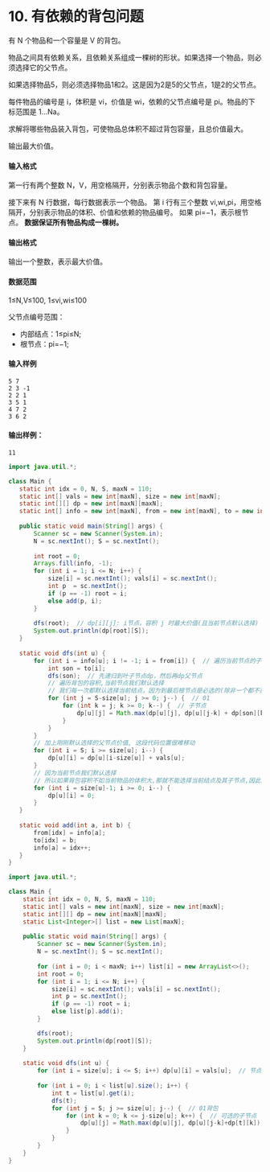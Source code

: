 # 10. 有依赖的背包问题

有 N 个物品和一个容量是 V 的背包。

物品之间具有依赖关系，且依赖关系组成一棵树的形状。如果选择一个物品，则必须选择它的父节点。

如果选择物品5，则必须选择物品1和2。这是因为2是5的父节点，1是2的父节点。

每件物品的编号是 i，体积是 vi，价值是 wi，依赖的父节点编号是 pi。物品的下标范围是 1…Na。

求解将哪些物品装入背包，可使物品总体积不超过背包容量，且总价值最大。

输出最大价值。

#### 输入格式

第一行有两个整数 N，V，用空格隔开，分别表示物品个数和背包容量。

接下来有 N 行数据，每行数据表示一个物品。
第 i 行有三个整数 vi,wi,pi，用空格隔开，分别表示物品的体积、价值和依赖的物品编号。
如果 pi=−1，表示根节点。 **数据保证所有物品构成一棵树。**

#### 输出格式

输出一个整数，表示最大价值。

#### 数据范围

1≤N,V≤100, 1≤vi,wi≤100

父节点编号范围：

- 内部结点：1≤pi≤N;
- 根节点：pi=−1;

#### 输入样例

```
5 7
2 3 -1
2 2 1
3 5 1
4 7 2
3 6 2
```

#### 输出样例：

```
11
```

 ```java
import java.util.*;

class Main {
    static int idx = 0, N, S, maxN = 110;
    static int[] vals = new int[maxN], size = new int[maxN];
    static int[][] dp = new int[maxN][maxN];
    static int[] info = new int[maxN], from = new int[maxN], to = new int[maxN];
    
    public static void main(String[] args) {
        Scanner sc = new Scanner(System.in);
        N = sc.nextInt(); S = sc.nextInt();
        
        int root = 0;
        Arrays.fill(info, -1);
        for (int i = 1; i <= N; i++) {
            size[i] = sc.nextInt(); vals[i] = sc.nextInt();
            int p  = sc.nextInt();
            if (p == -1) root = i;
            else add(p, i);
        }
        
        dfs(root);  // dp[i][j]: i节点，容积 j 时最大价值(且当前节点默认选择)
        System.out.println(dp[root][S]);
    }
    
    static void dfs(int u) {
        for (int i = info[u]; i != -1; i = from[i]) {  // 遍历当前节点的子节点
            int son = to[i];
            dfs(son);  // 先递归到叶子节点dp，然后再dp父节点
            // 遍历背包的容积,当前节点我们默认选择
            // 我们每一次都默认选择当前结点，因为到最后根节点是必选的(除非一个都不选)
            for (int j = S-size[u]; j >= 0; j--) {  // 01
                for (int k = j; k >= 0; k--) {  // 子节点
                    dp[u][j] = Math.max(dp[u][j], dp[u][j-k] + dp[son][k]);
                }
            }
        }
        // 加上刚刚默认选择的父节点价值, 这段代码位置很难移动
        for (int i = S; i >= size[u]; i--) {
            dp[u][i] = dp[u][i-size[u]] + vals[u];
        }
        // 因为当前节点我们默认选择
        // 所以如果背包容积不如当前物品的体积大,那就不能选择当前结点及其子节点,因此为零 
        for (int i = size[u]-1; i >= 0; i--) {
            dp[u][i] = 0;
        }
    }
    
    static void add(int a, int b) {
        from[idx] = info[a];
        to[idx] = b;
        info[a] = idx++;
    }
}
 ```

```java
import java.util.*;

class Main {
    static int idx = 0, N, S, maxN = 110;
    static int[] vals = new int[maxN], size = new int[maxN];
    static int[][] dp = new int[maxN][maxN];
    static List<Integer>[] list = new List[maxN];
    
    public static void main(String[] args) {
        Scanner sc = new Scanner(System.in);
        N = sc.nextInt(); S = sc.nextInt();
        
        for (int i = 0; i < maxN; i++) list[i] = new ArrayList<>();
        int root = 0;
        for (int i = 1; i <= N; i++) {
            size[i] = sc.nextInt(); vals[i] = sc.nextInt();
            int p = sc.nextInt();
            if (p == -1) root = i;
            else list[p].add(i);
        }

        dfs(root);
        System.out.println(dp[root][S]);
    }
    
    static void dfs(int u) {
        for (int i = size[u]; i <= S; i++) dp[u][i] = vals[u];  // 节点 u 必须选
        
        for (int i = 0; i < list[u].size(); i++) {
            int t = list[u].get(i);
            dfs(t);
            for (int j = S; j >= size[u]; j--) {  // 01背包
                for (int k = 0; k <= j-size[u]; k++) {  // 可选的子节点
                    dp[u][j] = Math.max(dp[u][j], dp[u][j-k]+dp[t][k]);
                }
            }
        }
    }
}
```

